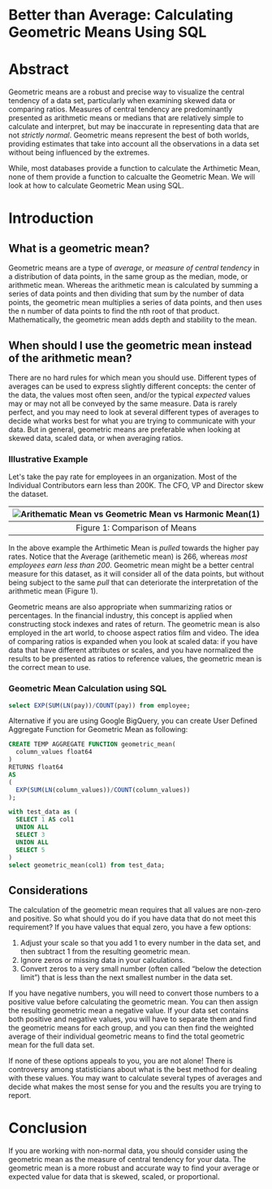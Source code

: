 # Better than Average: Calculating Geometric Means Using SQL


# Abstract

Geometric means are a robust and precise way to visualize the central tendency of a data set, particularly when examining skewed data or comparing ratios. Measures of central tendency are predominantly presented as arithmetic means or medians that are relatively simple to calculate and interpret, but may be inaccurate in representing data that are not _strictly normal_. Geometric means represent the best of both worlds, providing estimates that take into account all the observations in a data set without being influenced by the extremes. 

While, most databases provide a function to calculate the Arthimetic Mean, none of them provide a function to calcualte the Geometric Mean. We will look at how to calculate Geometric Mean using SQL.

# Introduction

## What is a geometric mean?
Geometric means are a type of _average_, or _measure of central tendency_ in a distribution of data points, in the same group as the median, mode, or arithmetic mean. Whereas the arithmetic mean is calculated by summing a series of data points and then dividing that sum by the number of data points, the geometric mean multiplies a series of data points, and then uses the n number of data points to find the nth root of that product. Mathematically, the geometric mean adds depth and stability to the mean.

## When should I use the geometric mean instead of the arithmetic mean?
There are no hard rules for which mean you should use. Different types of averages can be used to express slightly different concepts: the center of the data, the values most often seen, and/or the typical _expected_ values may or may not all be conveyed by the same measure. Data is rarely perfect, and you may need to look at several different types of averages to decide what works best for what you are trying to communicate with your data. But in general, geometric means are preferable when looking at skewed data, scaled data, or when averaging ratios. 

### Illustrative Example

Let's take the pay rate for employees in an organization. Most of the Individual Contributors earn less than 200K. The CFO, VP and Director skew the dataset.

|![Arithematic Mean vs  Geometric Mean vs  Harmonic Mean(1)](https://github.com/structured-query-language/structured-query-language.github.io/assets/121721444/ca7bffab-208f-4085-a9f6-93ec4266df00)|
|:--:| 
|Figure 1: Comparison of Means|

In the above example the Arthimetic Mean is _pulled_ towards the higher pay rates. Notice that the Average (arithemetic mean) is 266, whereas _most employees earn less than 200_. Geometric mean might be a better central measure for this dataset, as it will consider all of the data points, but without being subject to the same _pull_ that can deteriorate the interpretation of the arithmetic mean (Figure 1).

Geometric means are also appropriate when summarizing ratios or percentages. In the financial industry, this concept is applied when constructing stock indexes and rates of return. The geometric mean is also employed in the art world, to choose aspect ratios film and video. The idea of comparing ratios is expanded when you look at scaled data: if you have data that have different attributes or scales, and you have normalized the results to be presented as ratios to reference values, the geometric mean is the correct mean to use.

### Geometric Mean Calculation using SQL

```sql
select EXP(SUM(LN(pay))/COUNT(pay)) from employee;
```

Alternative if you are using Google BigQuery, you can create User Defined Aggregate Function for Geometric Mean as following:

```sql
CREATE TEMP AGGREGATE FUNCTION geometric_mean(
  column_values float64
)
RETURNS float64
AS
(
  EXP(SUM(LN(column_values))/COUNT(column_values))
);

with test_data as (
  SELECT 1 AS col1 
  UNION ALL
  SELECT 3
  UNION ALL
  SELECT 5
)
select geometric_mean(col1) from test_data;
```


  

## Considerations

The calculation of the geometric mean requires that all values are non-zero and positive. So what should you do if you have data that do not meet this requirement? If you have values that equal zero, you have a few options:

1. Adjust your scale so that you add 1 to every number in the data set, and then subtract 1 from the resulting geometric mean.
2. Ignore zeros or missing data in your calculations.
3. Convert zeros to a very small number (often called “below the detection limit”) that is less than the next smallest number in the data set.

If you have negative numbers, you will need to convert those numbers to a positive value before calculating the geometric mean. You can then assign the resulting geometric mean a negative value. If your data set contains both positive and negative values, you will have to separate them and find the geometric means for each group, and you can then find the weighted average of their individual geometric means to find the total geometric mean for the full data set.

If none of these options appeals to you, you are not alone! There is controversy among statisticians about what is the best method for dealing with these values. You may want to calculate several types of averages and decide what makes the most sense for you and the results you are trying to report.

# Conclusion
If you are working with non-normal data, you should consider using the geometric mean as the measure of central tendency for your data. The geometric mean is a more robust and accurate way to find your average or expected value for data that is skewed, scaled, or proportional.
